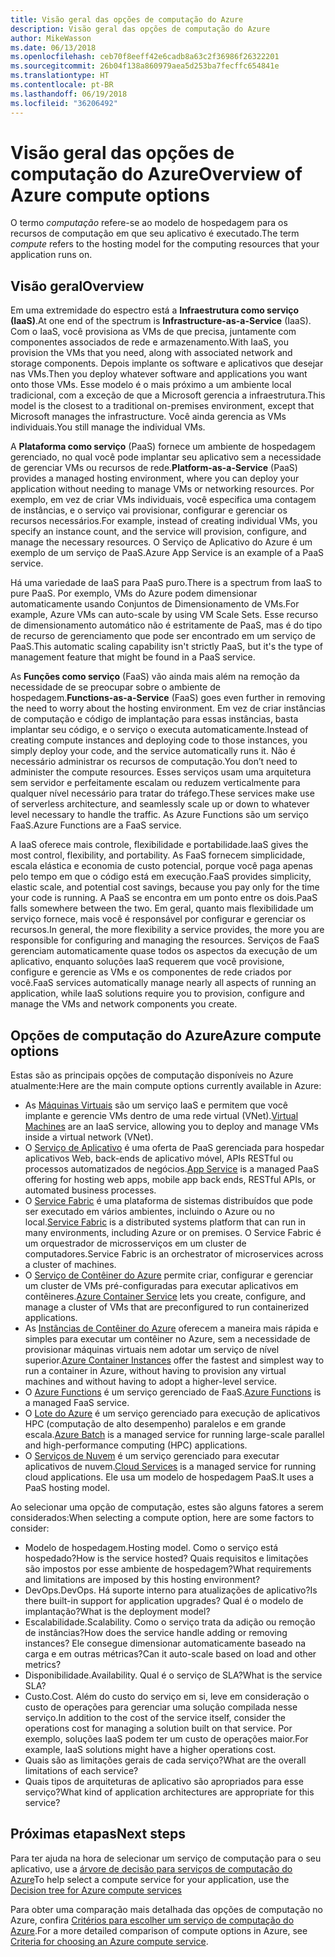```yaml
---
title: Visão geral das opções de computação do Azure
description: Visão geral das opções de computação do Azure
author: MikeWasson
ms.date: 06/13/2018
ms.openlocfilehash: ceb70f8eeff42e6cadb8a63c2f36986f26322201
ms.sourcegitcommit: 26b04f138a860979aea5d253ba7fecffc654841e
ms.translationtype: HT
ms.contentlocale: pt-BR
ms.lasthandoff: 06/19/2018
ms.locfileid: "36206492"
---
```

# <a name="overview-of-azure-compute-options"></a><span data-ttu-id="8d4f0-103">Visão geral das opções de computação do Azure</span><span class="sxs-lookup"><span data-stu-id="8d4f0-103">Overview of Azure compute options</span></span>

<span data-ttu-id="8d4f0-104">O termo *computação* refere-se ao modelo de hospedagem para os recursos de computação em que seu aplicativo é executado.</span><span class="sxs-lookup"><span data-stu-id="8d4f0-104">The term *compute* refers to the hosting model for the computing resources that your application runs on.</span></span> 

## <a name="overview"></a><span data-ttu-id="8d4f0-105">Visão geral</span><span class="sxs-lookup"><span data-stu-id="8d4f0-105">Overview</span></span>

<span data-ttu-id="8d4f0-106">Em uma extremidade do espectro está a **Infraestrutura como serviço (IaaS)**.</span><span class="sxs-lookup"><span data-stu-id="8d4f0-106">At one end of the spectrum is **Infrastructure-as-a-Service** (IaaS).</span></span> <span data-ttu-id="8d4f0-107">Com o IaaS, você provisiona as VMs de que precisa, juntamente com componentes associados de rede e armazenamento.</span><span class="sxs-lookup"><span data-stu-id="8d4f0-107">With IaaS, you provision the VMs that you need, along with associated network and storage components.</span></span> <span data-ttu-id="8d4f0-108">Depois implante os software e aplicativos que desejar nas VMs.</span><span class="sxs-lookup"><span data-stu-id="8d4f0-108">Then you deploy whatever software and applications you want onto those VMs.</span></span> <span data-ttu-id="8d4f0-109">Esse modelo é o mais próximo a um ambiente local tradicional, com a exceção de que a Microsoft gerencia a infraestrutura.</span><span class="sxs-lookup"><span data-stu-id="8d4f0-109">This model is the closest to a traditional on-premises environment, except that Microsoft manages the infrastructure.</span></span> <span data-ttu-id="8d4f0-110">Você ainda gerencia as VMs individuais.</span><span class="sxs-lookup"><span data-stu-id="8d4f0-110">You still manage the individual VMs.</span></span>  

<span data-ttu-id="8d4f0-111">A **Plataforma como serviço** (PaaS) fornece um ambiente de hospedagem gerenciado, no qual você pode implantar seu aplicativo sem a necessidade de gerenciar VMs ou recursos de rede.</span><span class="sxs-lookup"><span data-stu-id="8d4f0-111">**Platform-as-a-Service** (PaaS) provides a managed hosting environment, where you can deploy your application without needing to manage VMs or networking resources.</span></span> <span data-ttu-id="8d4f0-112">Por exemplo, em vez de criar VMs individuais, você especifica uma contagem de instâncias, e o serviço vai provisionar, configurar e gerenciar os recursos necessários.</span><span class="sxs-lookup"><span data-stu-id="8d4f0-112">For example, instead of creating individual VMs, you specify an instance count, and the service will provision, configure, and manage the necessary resources.</span></span> <span data-ttu-id="8d4f0-113">O Serviço de Aplicativo do Azure é um exemplo de um serviço de PaaS.</span><span class="sxs-lookup"><span data-stu-id="8d4f0-113">Azure App Service is an example of a PaaS service.</span></span>

<span data-ttu-id="8d4f0-114">Há uma variedade de IaaS para PaaS puro.</span><span class="sxs-lookup"><span data-stu-id="8d4f0-114">There is a spectrum from IaaS to pure PaaS.</span></span> <span data-ttu-id="8d4f0-115">Por exemplo, VMs do Azure podem dimensionar automaticamente usando Conjuntos de Dimensionamento de VMs.</span><span class="sxs-lookup"><span data-stu-id="8d4f0-115">For example, Azure VMs can auto-scale by using VM Scale Sets.</span></span> <span data-ttu-id="8d4f0-116">Esse recurso de dimensionamento automático não é estritamente de PaaS, mas é do tipo de recurso de gerenciamento que pode ser encontrado em um serviço de PaaS.</span><span class="sxs-lookup"><span data-stu-id="8d4f0-116">This automatic scaling capability isn't strictly PaaS, but it's the type of management feature that might be found in a PaaS service.</span></span>

<span data-ttu-id="8d4f0-117">As **Funções como serviço** (FaaS) vão ainda mais além na remoção da necessidade de se preocupar sobre o ambiente de hospedagem.</span><span class="sxs-lookup"><span data-stu-id="8d4f0-117">**Functions-as-a-Service** (FaaS) goes even further in removing the need to worry about the hosting environment.</span></span> <span data-ttu-id="8d4f0-118">Em vez de criar instâncias de computação e código de implantação para essas instâncias, basta implantar seu código, e o serviço o executa automaticamente.</span><span class="sxs-lookup"><span data-stu-id="8d4f0-118">Instead of creating compute instances and deploying code to those instances, you simply deploy your code, and the service automatically runs it.</span></span> <span data-ttu-id="8d4f0-119">Não é necessário administrar os recursos de computação.</span><span class="sxs-lookup"><span data-stu-id="8d4f0-119">You don’t need to administer the compute resources.</span></span> <span data-ttu-id="8d4f0-120">Esses serviços usam uma arquitetura sem servidor e perfeitamente escalam ou reduzem verticalmente para qualquer nível necessário para tratar do tráfego.</span><span class="sxs-lookup"><span data-stu-id="8d4f0-120">These services make use of serverless architecture, and seamlessly scale up or down to whatever level necessary to handle the traffic.</span></span> <span data-ttu-id="8d4f0-121">As Azure Functions são um serviço FaaS.</span><span class="sxs-lookup"><span data-stu-id="8d4f0-121">Azure Functions are a FaaS service.</span></span>

<span data-ttu-id="8d4f0-122">A IaaS oferece mais controle, flexibilidade e portabilidade.</span><span class="sxs-lookup"><span data-stu-id="8d4f0-122">IaaS gives the most control, flexibility, and portability.</span></span> <span data-ttu-id="8d4f0-123">As FaaS fornecem simplicidade, escala elástica e economia de custo potencial, porque você paga apenas pelo tempo em que o código está em execução.</span><span class="sxs-lookup"><span data-stu-id="8d4f0-123">FaaS provides simplicity, elastic scale, and potential cost savings, because you pay only for the time your code is running.</span></span> <span data-ttu-id="8d4f0-124">A PaaS se encontra em um ponto entre os dois.</span><span class="sxs-lookup"><span data-stu-id="8d4f0-124">PaaS falls somewhere between the two.</span></span> <span data-ttu-id="8d4f0-125">Em geral, quanto mais flexibilidade um serviço fornece, mais você é responsável por configurar e gerenciar os recursos.</span><span class="sxs-lookup"><span data-stu-id="8d4f0-125">In general, the more flexibility a service provides, the more you are responsible for configuring and managing the resources.</span></span> <span data-ttu-id="8d4f0-126">Serviços de FaaS gerenciam automaticamente quase todos os aspectos da execução de um aplicativo, enquanto soluções IaaS requerem que você provisione, configure e gerencie as VMs e os componentes de rede criados por você.</span><span class="sxs-lookup"><span data-stu-id="8d4f0-126">FaaS services automatically manage nearly all aspects of running an application, while IaaS solutions require you to provision, configure and manage the VMs and network components you create.</span></span>

## <a name="azure-compute-options"></a><span data-ttu-id="8d4f0-127">Opções de computação do Azure</span><span class="sxs-lookup"><span data-stu-id="8d4f0-127">Azure compute options</span></span>

<span data-ttu-id="8d4f0-128">Estas são as principais opções de computação disponíveis no Azure atualmente:</span><span class="sxs-lookup"><span data-stu-id="8d4f0-128">Here are the main compute options currently available in Azure:</span></span>

- <span data-ttu-id="8d4f0-129">As [Máquinas Virtuais](/azure/virtual-machines/) são um serviço IaaS e permitem que você implante e gerencie VMs dentro de uma rede virtual (VNet).</span><span class="sxs-lookup"><span data-stu-id="8d4f0-129">[Virtual Machines](/azure/virtual-machines/) are an IaaS service, allowing you to deploy and manage VMs inside a virtual network (VNet).</span></span>
- <span data-ttu-id="8d4f0-130">O [Serviço de Aplicativo](/azure/app-service/app-service-value-prop-what-is) é uma oferta de PaaS gerenciada para hospedar aplicativos Web, back-ends de aplicativo móvel, APIs RESTful ou processos automatizados de negócios.</span><span class="sxs-lookup"><span data-stu-id="8d4f0-130">[App Service](/azure/app-service/app-service-value-prop-what-is) is a managed PaaS offering for hosting web apps, mobile app back ends, RESTful APIs, or automated business processes.</span></span>
- <span data-ttu-id="8d4f0-131">O [Service Fabric](/azure/service-fabric/service-fabric-overview) é uma plataforma de sistemas distribuídos que pode ser executado em vários ambientes, incluindo o Azure ou no local.</span><span class="sxs-lookup"><span data-stu-id="8d4f0-131">[Service Fabric](/azure/service-fabric/service-fabric-overview) is a distributed systems platform that can run in many environments, including Azure or on premises.</span></span> <span data-ttu-id="8d4f0-132">O Service Fabric é um orquestrador de microsserviços em um cluster de computadores.</span><span class="sxs-lookup"><span data-stu-id="8d4f0-132">Service Fabric is an orchestrator of microservices across a cluster of machines.</span></span> 
- <span data-ttu-id="8d4f0-133">O [Serviço de Contêiner do Azure](/azure/container-service/container-service-intro) permite criar, configurar e gerenciar um cluster de VMs pré-configuradas para executar aplicativos em contêineres.</span><span class="sxs-lookup"><span data-stu-id="8d4f0-133">[Azure Container Service](/azure/container-service/container-service-intro) lets you create, configure, and manage a cluster of VMs that are preconfigured to run containerized applications.</span></span>
- <span data-ttu-id="8d4f0-134">As [Instâncias de Contêiner do Azure](/azure/container-instances/container-instances-overview) oferecem a maneira mais rápida e simples para executar um contêiner no Azure, sem a necessidade de provisionar máquinas virtuais nem adotar um serviço de nível superior.</span><span class="sxs-lookup"><span data-stu-id="8d4f0-134">[Azure Container Instances](/azure/container-instances/container-instances-overview) offer the fastest and simplest way to run a container in Azure, without having to provision any virtual machines and without having to adopt a higher-level service.</span></span>
- <span data-ttu-id="8d4f0-135">O [Azure Functions](/azure/azure-functions/functions-overview) é um serviço gerenciado de FaaS.</span><span class="sxs-lookup"><span data-stu-id="8d4f0-135">[Azure Functions](/azure/azure-functions/functions-overview) is a managed FaaS service.</span></span>
- <span data-ttu-id="8d4f0-136">O [Lote do Azure](/azure/batch/batch-technical-overview) é um serviço gerenciado para execução de aplicativos HPC (computação de alto desempenho) paralelos e em grande escala.</span><span class="sxs-lookup"><span data-stu-id="8d4f0-136">[Azure Batch](/azure/batch/batch-technical-overview) is a managed service for running large-scale parallel and high-performance computing (HPC) applications.</span></span>
- <span data-ttu-id="8d4f0-137">O [Serviços de Nuvem](/azure/cloud-services/cloud-services-choose-me) é um serviço gerenciado para executar aplicativos de nuvem.</span><span class="sxs-lookup"><span data-stu-id="8d4f0-137">[Cloud Services](/azure/cloud-services/cloud-services-choose-me) is a managed service for running cloud applications.</span></span> <span data-ttu-id="8d4f0-138">Ele usa um modelo de hospedagem PaaS.</span><span class="sxs-lookup"><span data-stu-id="8d4f0-138">It uses a PaaS hosting model.</span></span> 

<span data-ttu-id="8d4f0-139">Ao selecionar uma opção de computação, estes são alguns fatores a serem considerados:</span><span class="sxs-lookup"><span data-stu-id="8d4f0-139">When selecting a compute option, here are some factors to consider:</span></span>

- <span data-ttu-id="8d4f0-140">Modelo de hospedagem.</span><span class="sxs-lookup"><span data-stu-id="8d4f0-140">Hosting model.</span></span> <span data-ttu-id="8d4f0-141">Como o serviço está hospedado?</span><span class="sxs-lookup"><span data-stu-id="8d4f0-141">How is the service hosted?</span></span> <span data-ttu-id="8d4f0-142">Quais requisitos e limitações são impostos por esse ambiente de hospedagem?</span><span class="sxs-lookup"><span data-stu-id="8d4f0-142">What requirements and limitations are imposed by this hosting environment?</span></span> 
- <span data-ttu-id="8d4f0-143">DevOps.</span><span class="sxs-lookup"><span data-stu-id="8d4f0-143">DevOps.</span></span> <span data-ttu-id="8d4f0-144">Há suporte interno para atualizações de aplicativo?</span><span class="sxs-lookup"><span data-stu-id="8d4f0-144">Is there built-in support for application upgrades?</span></span> <span data-ttu-id="8d4f0-145">Qual é o modelo de implantação?</span><span class="sxs-lookup"><span data-stu-id="8d4f0-145">What is the deployment model?</span></span>
- <span data-ttu-id="8d4f0-146">Escalabilidade.</span><span class="sxs-lookup"><span data-stu-id="8d4f0-146">Scalability.</span></span> <span data-ttu-id="8d4f0-147">Como o serviço trata da adição ou remoção de instâncias?</span><span class="sxs-lookup"><span data-stu-id="8d4f0-147">How does the service handle adding or removing instances?</span></span> <span data-ttu-id="8d4f0-148">Ele consegue dimensionar automaticamente baseado na carga e em outras métricas?</span><span class="sxs-lookup"><span data-stu-id="8d4f0-148">Can it auto-scale based on load and other metrics?</span></span> 
- <span data-ttu-id="8d4f0-149">Disponibilidade.</span><span class="sxs-lookup"><span data-stu-id="8d4f0-149">Availability.</span></span> <span data-ttu-id="8d4f0-150">Qual é o serviço de SLA?</span><span class="sxs-lookup"><span data-stu-id="8d4f0-150">What is the service SLA?</span></span> 
- <span data-ttu-id="8d4f0-151">Custo.</span><span class="sxs-lookup"><span data-stu-id="8d4f0-151">Cost.</span></span> <span data-ttu-id="8d4f0-152">Além do custo do serviço em si, leve em consideração o custo de operações para gerenciar uma solução compilada nesse serviço.</span><span class="sxs-lookup"><span data-stu-id="8d4f0-152">In addition to the cost of the service itself, consider the operations cost for managing a solution built on that service.</span></span> <span data-ttu-id="8d4f0-153">Por exemplo, soluções IaaS podem ter um custo de operações maior.</span><span class="sxs-lookup"><span data-stu-id="8d4f0-153">For example, IaaS solutions might have a higher operations cost.</span></span>
- <span data-ttu-id="8d4f0-154">Quais são as limitações gerais de cada serviço?</span><span class="sxs-lookup"><span data-stu-id="8d4f0-154">What are the overall limitations of each service?</span></span> 
- <span data-ttu-id="8d4f0-155">Quais tipos de arquiteturas de aplicativo são apropriados para esse serviço?</span><span class="sxs-lookup"><span data-stu-id="8d4f0-155">What kind of application architectures are appropriate for this service?</span></span> 

## <a name="next-steps"></a><span data-ttu-id="8d4f0-156">Próximas etapas</span><span class="sxs-lookup"><span data-stu-id="8d4f0-156">Next steps</span></span>

<span data-ttu-id="8d4f0-157">Para ter ajuda na hora de selecionar um serviço de computação para o seu aplicativo, use a [árvore de decisão para serviços de computação do Azure](./compute-decision-tree.md)</span><span class="sxs-lookup"><span data-stu-id="8d4f0-157">To help select a compute service for your application, use the [Decision tree for Azure compute services](./compute-decision-tree.md)</span></span>

<span data-ttu-id="8d4f0-158">Para obter uma comparação mais detalhada das opções de computação no Azure, confira [Critérios para escolher um serviço de computação do Azure](./compute-comparison.md).</span><span class="sxs-lookup"><span data-stu-id="8d4f0-158">For a more detailed comparison of compute options in Azure, see [Criteria for choosing an Azure compute service](./compute-comparison.md).</span></span>
